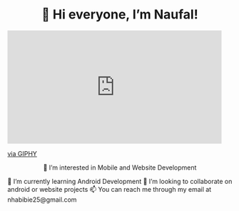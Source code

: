 <h1 align="center">👋 Hi everyone, I’m Naufal! </h1>

<iframe src="https://giphy.com/embed/jsoMtBuP1Ahpu" width="480" height="254" frameBorder="0" class="giphy-embed" allowFullScreen></iframe><p><a href="https://giphy.com/gifs/technoir-movie-akira-jsoMtBuP1Ahpu">via GIPHY</a></p>

<p style="text-align:center"> 👀 I’m interested in Mobile and Website Development </p>
🌱 I’m currently learning Android Development
💞️ I’m looking to collaborate on android or website projects
📫 You can reach me through my email at nhabibie25@gmail.com

<!---
naufalrif/naufalrif is a ✨ special ✨ repository because its `README.md` (this file) appears on your GitHub profile.
You can click the Preview link to take a look at your changes.
--->
